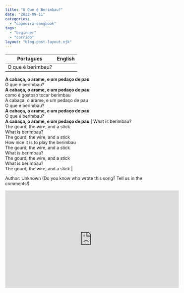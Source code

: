 ```yaml
---
title: "O Que é Berimbau?"
date: "2022-09-11"
categories: 
  - "capoeira-songbook"
tags: 
  - "beginner"
  - "corrido"
layout: "blog-post-layout.njk"
---
```


| Portugues | English |
| --- | --- |
| O que é berimbau?  
**A cabaça, o arame, e um pedaço de pau**  
O que é berimbau?  
**A cabaça, o arame, e um pedaço de pau**  
como é gostoso tocar berimbau  
A cabaça, o arame, e um pedaço de pau  
O que é berimbau?  
**A cabaça, o arame, e um pedaço de pau**  
O que é berimbau?  
**A cabaça, o arame, e um pedaço de pau** | What is berimbau?  
The gourd, the wire, and a stick  
What is berimbau?  
The gourd, the wire, and a stick  
How nice it is to play the berimbau  
The gourd, the wire, and a stick  
What is berimbau?  
The gourd, the wire, and a stick  
What is berimbau?  
The gourd, the wire, and a stick |

<figcaption>

Author: Unknown (Do you know who wrote this song? Tell us in the comments!)  


</figcaption>

<iframe width="560" height="315" src="https://www.youtube.com/embed/TWdI1OmGsM4" title="YouTube video player" frameborder="0" allow="accelerometer; autoplay; clipboard-write; encrypted-media; gyroscope; picture-in-picture" allowfullscreen></iframe>
